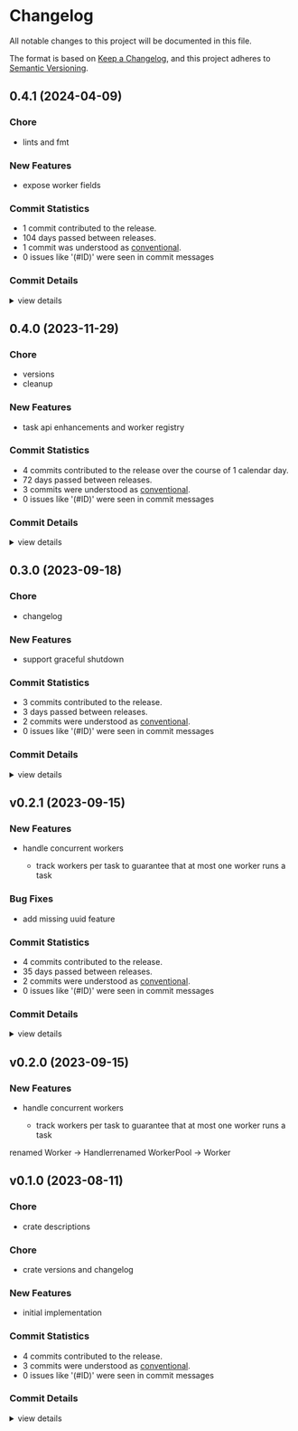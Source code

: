 # Changelog

All notable changes to this project will be documented in this file.

The format is based on [Keep a Changelog](https://keepachangelog.com/en/1.0.0/),
and this project adheres to [Semantic Versioning](https://semver.org/spec/v2.0.0.html).

## 0.4.1 (2024-04-09)

### Chore

 - <csr-id-4ec05d470e7d49102328c54ece287d10e6cb1400/> lints and fmt

### New Features

 - <csr-id-8bc24b75c68dfb905d514973904175f0958d2aa9/> expose worker fields

### Commit Statistics

<csr-read-only-do-not-edit/>

 - 1 commit contributed to the release.
 - 104 days passed between releases.
 - 1 commit was understood as [conventional](https://www.conventionalcommits.org).
 - 0 issues like '(#ID)' were seen in commit messages

### Commit Details

<csr-read-only-do-not-edit/>

<details><summary>view details</summary>

 * **Uncategorized**
    - Lints and fmt ([`4ec05d4`](https://github.com/tamasfe/ora/commit/4ec05d470e7d49102328c54ece287d10e6cb1400))
</details>

## 0.4.0 (2023-11-29)

<csr-id-83cfe826e8b543bdeead54c0f9500706fbb72a7b/>
<csr-id-b39e3114c54d3ab9383d0401255c1f8fa8671d43/>

### Chore

 - <csr-id-83cfe826e8b543bdeead54c0f9500706fbb72a7b/> versions
 - <csr-id-b39e3114c54d3ab9383d0401255c1f8fa8671d43/> cleanup

### New Features

 - <csr-id-d6279daf534d793811232a2b8e765e8cd520bff2/> task api enhancements and worker registry

### Commit Statistics

<csr-read-only-do-not-edit/>

 - 4 commits contributed to the release over the course of 1 calendar day.
 - 72 days passed between releases.
 - 3 commits were understood as [conventional](https://www.conventionalcommits.org).
 - 0 issues like '(#ID)' were seen in commit messages

### Commit Details

<csr-read-only-do-not-edit/>

<details><summary>view details</summary>

 * **Uncategorized**
    - Release ora-common v0.1.2, ora-worker v0.4.0, ora-api v0.3.2, ora-macros v0.1.0, ora-timer v0.1.1, ora-scheduler v0.2.1, ora-store-memory v0.3.1, ora-store-sqlx v0.3.2, ora-test v0.3.1, ora v0.4.0 ([`20021a7`](https://github.com/tamasfe/ora/commit/20021a756ac91b3b4503d8f449cb2f000a31e40e))
    - Versions ([`83cfe82`](https://github.com/tamasfe/ora/commit/83cfe826e8b543bdeead54c0f9500706fbb72a7b))
    - Task api enhancements and worker registry ([`d6279da`](https://github.com/tamasfe/ora/commit/d6279daf534d793811232a2b8e765e8cd520bff2))
    - Cleanup ([`b39e311`](https://github.com/tamasfe/ora/commit/b39e3114c54d3ab9383d0401255c1f8fa8671d43))
</details>

## 0.3.0 (2023-09-18)

<csr-id-fabc6d25ea8ef8706e44e8794b80af3943518942/>

### Chore

 - <csr-id-fabc6d25ea8ef8706e44e8794b80af3943518942/> changelog

### New Features

 - <csr-id-f425761ec5f5cfa47490435edb39f4ceb1679972/> support graceful shutdown

### Commit Statistics

<csr-read-only-do-not-edit/>

 - 3 commits contributed to the release.
 - 3 days passed between releases.
 - 2 commits were understood as [conventional](https://www.conventionalcommits.org).
 - 0 issues like '(#ID)' were seen in commit messages

### Commit Details

<csr-read-only-do-not-edit/>

<details><summary>view details</summary>

 * **Uncategorized**
    - Release ora-worker v0.3.0, ora-api v0.3.0, ora-store-memory v0.3.0, ora-store-sqlx v0.3.0, ora-test v0.3.0, ora v0.3.0, ora-graphql v0.3.0, safety bump 5 crates ([`387ea7f`](https://github.com/tamasfe/ora/commit/387ea7fc0da2bdd9894415228f5e60e2f9716478))
    - Changelog ([`fabc6d2`](https://github.com/tamasfe/ora/commit/fabc6d25ea8ef8706e44e8794b80af3943518942))
    - Support graceful shutdown ([`f425761`](https://github.com/tamasfe/ora/commit/f425761ec5f5cfa47490435edb39f4ceb1679972))
</details>

## v0.2.1 (2023-09-15)

### New Features

 - <csr-id-933860bc82503d990938ad1925846eb0eecb0ee5/> handle concurrent workers
   - track workers per task to guarantee that at most one worker runs a task

### Bug Fixes

 - <csr-id-96e79cdc9a1e497b99c5b0cc4e1ef1bc6cb41efe/> add missing uuid feature

### Commit Statistics

<csr-read-only-do-not-edit/>

 - 4 commits contributed to the release.
 - 35 days passed between releases.
 - 2 commits were understood as [conventional](https://www.conventionalcommits.org).
 - 0 issues like '(#ID)' were seen in commit messages

### Commit Details

<csr-read-only-do-not-edit/>

<details><summary>view details</summary>

 * **Uncategorized**
    - Release ora-worker v0.2.1, ora-api v0.2.0, ora-store-memory v0.2.0, ora-store-sqlx v0.2.0, ora-test v0.2.0, ora v0.2.0, ora-graphql v0.2.0 ([`9c0812a`](https://github.com/tamasfe/ora/commit/9c0812a8005f496718406710c902c9de3346badc))
    - Add missing uuid feature ([`96e79cd`](https://github.com/tamasfe/ora/commit/96e79cdc9a1e497b99c5b0cc4e1ef1bc6cb41efe))
    - Release ora-scheduler v0.2.0, ora-client v0.2.0, ora-worker v0.2.0, ora-api v0.2.0, ora-store-memory v0.2.0, ora-store-sqlx v0.2.0, ora-test v0.2.0, ora v0.2.0, ora-graphql v0.2.0, safety bump 6 crates ([`3d59b5b`](https://github.com/tamasfe/ora/commit/3d59b5bcf244b6abbbda7e1feff30cb7931dc03f))
    - Handle concurrent workers ([`933860b`](https://github.com/tamasfe/ora/commit/933860bc82503d990938ad1925846eb0eecb0ee5))
</details>

## v0.2.0 (2023-09-15)

### New Features

 - <csr-id-933860bc82503d990938ad1925846eb0eecb0ee5/> handle concurrent workers
   - track workers per task to guarantee that at most one worker runs a task

<csr-unknown>
<csr-unknown>
<csr-unknown>
<csr-unknown>
<csr-unknown>
renamed Worker -> Handlerrenamed WorkerPool -> Worker<csr-unknown/>
<csr-unknown/>
<csr-unknown/>
<csr-unknown/>
<csr-unknown/>

## v0.1.0 (2023-08-11)

<csr-id-987061ed68939e994d097fb6c353921cbc353416/>
<csr-id-d5cca440df67e94bb0cc18f8572518459d4264f1/>

### Chore

 - <csr-id-987061ed68939e994d097fb6c353921cbc353416/> crate descriptions

### Chore

 - <csr-id-d5cca440df67e94bb0cc18f8572518459d4264f1/> crate versions and changelog

### New Features

 - <csr-id-07c38305ea1c0ea48537aaac204698287bc44875/> initial implementation

### Commit Statistics

<csr-read-only-do-not-edit/>

 - 4 commits contributed to the release.
 - 3 commits were understood as [conventional](https://www.conventionalcommits.org).
 - 0 issues like '(#ID)' were seen in commit messages

### Commit Details

<csr-read-only-do-not-edit/>

<details><summary>view details</summary>

 * **Uncategorized**
    - Release ora-common v0.1.0, ora-client v0.1.0, ora-worker v0.1.0, ora-api v0.1.0, ora-timer v0.1.0, ora-util v0.1.0, ora-scheduler v0.1.0, ora-store-memory v0.1.0, ora-store-sqlx v0.1.0, ora-test v0.1.0, ora v0.1.0 ([`cab6a7b`](https://github.com/tamasfe/ora/commit/cab6a7b16d23cb8a28d98e140d6fe5fdc4814c89))
    - Crate versions and changelog ([`d5cca44`](https://github.com/tamasfe/ora/commit/d5cca440df67e94bb0cc18f8572518459d4264f1))
    - Crate descriptions ([`987061e`](https://github.com/tamasfe/ora/commit/987061ed68939e994d097fb6c353921cbc353416))
    - Initial implementation ([`07c3830`](https://github.com/tamasfe/ora/commit/07c38305ea1c0ea48537aaac204698287bc44875))
</details>

